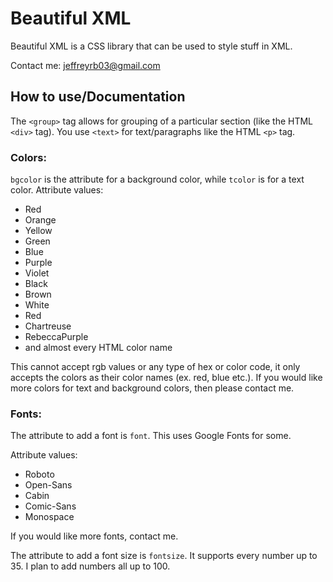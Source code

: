 # Beautiful XML

Beautiful XML is a CSS library that can be used to style stuff in XML.

Contact me: [jeffreyrb03@gmail.com](mailto:jeffreyrb03@gmail.com)

## How to use/Documentation

The `<group>` tag allows for grouping of a particular section (like the HTML `<div>` tag).
You use `<text>` for text/paragraphs like the HTML `<p>` tag.

### Colors:

`bgcolor` is the attribute for a background color, while `tcolor` is for a text color.
Attribute values:
* Red
* Orange
* Yellow
* Green
* Blue
* Purple
* Violet
* Black
* Brown
* White
* Red
* Chartreuse
* RebeccaPurple
* and almost every HTML color name

This cannot accept rgb values or any type of hex or color code, it only accepts the colors as their color names (ex. red, blue etc.).
If you would like more colors for text and background colors, then please contact me.

### Fonts:

The attribute to add a font is `font`. This uses Google Fonts for some.

Attribute values:
* Roboto
* Open-Sans
* Cabin
* Comic-Sans
* Monospace

If you would like more fonts, contact me.

The attribute to add a font size is `fontsize`. It supports every number up to 35. I plan to add numbers all up to 100.
